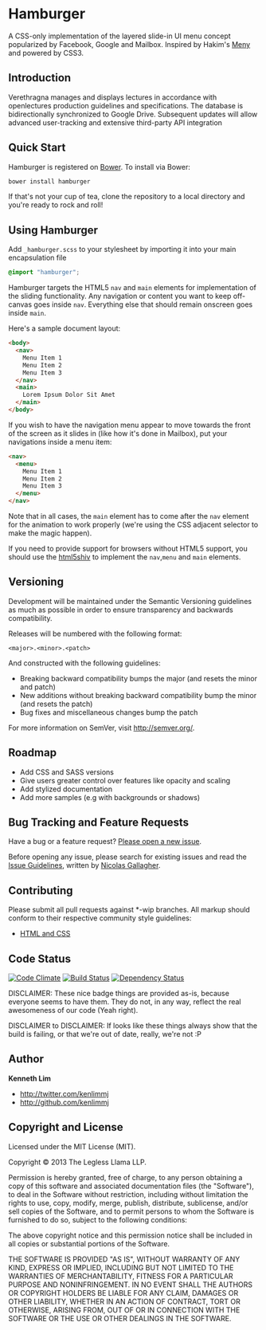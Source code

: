 # Hamburger

A CSS-only implementation of the layered slide-in UI menu concept popularized by Facebook, Google and Mailbox. Inspired by Hakim's [Meny](https://github.com/hakimel/meny) and powered by CSS3.

## Introduction

Verethragna manages and displays lectures in accordance with openlectures production guidelines and specifications. The database is bidirectionally synchronized to Google Drive. Subsequent updates will allow advanced user-tracking and extensive third-party API integration

## Quick Start

Hamburger is registered on [Bower](https://github.com/twitter/bower). To install via Bower:

```bash
bower install hamburger
```

If that's not your cup of tea, clone the repository to a local directory and you're ready to rock and roll!

## Using Hamburger

Add ```_hamburger.scss``` to your stylesheet by importing it into your main encapsulation file

```scss
@import "hamburger";
```

Hamburger targets the HTML5 ```nav``` and ```main``` elements for implementation of the sliding functionality. Any navigation or content you want to keep off-canvas goes inside ```nav```. Everything else that should remain onscreen goes inside ```main```.

Here's a sample document layout:
```html
<body>
  <nav>
    Menu Item 1
    Menu Item 2
    Menu Item 3
  </nav>
  <main>
    Lorem Ipsum Dolor Sit Amet
  </main>
</body>
```

If you wish to have the navigation menu appear to move towards the front of the screen as it slides in (like how it's done in Mailbox), put your navigations inside a menu item:
```html
<nav>
  <menu>
    Menu Item 1
    Menu Item 2
    Menu Item 3
  </menu>
</nav>
```

Note that in all cases, the ```main``` element has to come after the ```nav``` element for the animation to work properly (we're using the CSS adjacent selector to make the magic happen).

If you need to provide support for browsers without HTML5 support, you should use the [html5shiv](https://github.com/aFarkas/html5shiv) to implement the ```nav```,```menu``` and ```main``` elements.

## Versioning

Development will be maintained under the Semantic Versioning guidelines as much as possible in order to ensure transparency and backwards compatibility.

Releases will be numbered with the following format:

`<major>.<minor>.<patch>`

And constructed with the following guidelines:

+ Breaking backward compatibility bumps the major (and resets the minor and patch)
+ New additions without breaking backward compatibility bump the minor (and resets the patch)
+ Bug fixes and miscellaneous changes bump the patch

For more information on SemVer, visit http://semver.org/.

## Roadmap

+ Add CSS and SASS versions
+ Give users greater control over features like opacity and scaling
+ Add stylized documentation
+ Add more samples (e.g with backgrounds or shadows)

## Bug Tracking and Feature Requests

Have a bug or a feature request? [Please open a new issue](https://github.com/kenlimmj/hamburger/issues).

Before opening any issue, please search for existing issues and read the [Issue Guidelines](https://github.com/necolas/issue-guidelines), written by [Nicolas Gallagher](https://github.com/necolas/).

## Contributing

Please submit all pull requests against *-wip branches.
All markup should conform to their respective community style guidelines:
+ [HTML and CSS](http://github.com/mdo/code-guide)

## Code Status

[![Code Climate](https://codeclimate.com/github/kenlimmj/hamburger.png)](https://codeclimate.com/github/kenlimmj/hamburger)
[![Build Status](https://secure.travis-ci.org/kenlimmj/hamburger.png)](http://travis-ci.org/kenlimmj/hamburger)
[![Dependency Status](https://gemnasium.com/kenlimmj/hamburger.png)](https://gemnasium.com/kenlimmj/hamburger)

DISCLAIMER: These nice badge things are provided as-is, because everyone seems to have them. They do not, in any way, reflect the real awesomeness of our code (Yeah right).

DISCLAIMER to DISCLAIMER: If looks like these things always show that the build is failing, or that we're out of date, really, we're not :P

## Author

**Kenneth Lim**
+ http://twitter.com/kenlimmj
+ http://github.com/kenlimmj

## Copyright and License

Licensed under the MIT License (MIT).

Copyright © 2013 The Legless Llama LLP.

Permission is hereby granted, free of charge, to any person obtaining a copy of this software and associated documentation files (the "Software"), to deal in the Software without restriction, including without limitation the rights to use, copy, modify, merge, publish, distribute, sublicense, and/or sell copies of the Software, and to permit persons to whom the Software is furnished to do so, subject to the following conditions:

The above copyright notice and this permission notice shall be included in all copies or substantial portions of the Software.

THE SOFTWARE IS PROVIDED "AS IS", WITHOUT WARRANTY OF ANY KIND, EXPRESS OR IMPLIED, INCLUDING BUT NOT LIMITED TO THE WARRANTIES OF MERCHANTABILITY, FITNESS FOR A PARTICULAR PURPOSE AND NONINFRINGEMENT. IN NO EVENT SHALL THE AUTHORS OR COPYRIGHT HOLDERS BE LIABLE FOR ANY CLAIM, DAMAGES OR OTHER LIABILITY, WHETHER IN AN ACTION OF CONTRACT, TORT OR OTHERWISE, ARISING FROM, OUT OF OR IN CONNECTION WITH THE SOFTWARE OR THE USE OR OTHER DEALINGS IN THE SOFTWARE.
